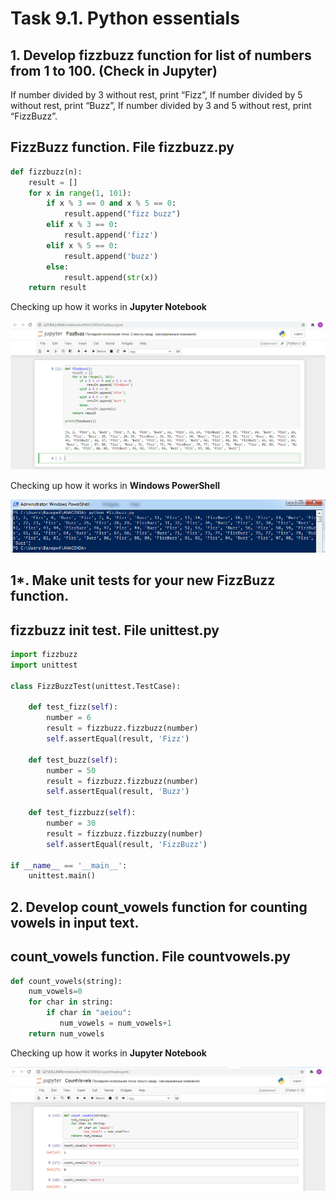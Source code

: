 # Task 9.1. Python essentials  

## 1. Develop fizzbuzz function for list of numbers from 1 to 100. (Check in Jupyter)
If number divided by 3 without rest, print “Fizz”,
If number divided by 5 without rest, print “Buzz”,
If number divided by 3 and 5 without rest, print “FizzBuzz”.

## FizzBuzz function. File fizzbuzz.py

```Python
def fizzbuzz(n):
    result = []
    for x in range(1, 101):
        if x % 3 == 0 and x % 5 == 0:
            result.append("fizz buzz")
        elif x % 3 == 0:
            result.append('fizz')
        elif x % 5 == 0:
            result.append('buzz')
        else:
            result.append(str(x))
    return result
```

Checking up how it works in **Jupyter Notebook**

![1](screenshots/1.png)

Checking up how it works in **Windows PowerShell**

![2](screenshots/2.png)



## 1*. Make unit tests for your new FizzBuzz function.  

## fizzbuzz init test. File unittest.py

```Python
import fizzbuzz
import unittest

class FizzBuzzTest(unittest.TestCase):

    def test_fizz(self):
        number = 6
        result = fizzbuzz.fizzbuzz(number)
        self.assertEqual(result, 'Fizz')
    
    def test_buzz(self):
        number = 50
        result = fizzbuzz.fizzbuzz(number)
        self.assertEqual(result, 'Buzz')

    def test_fizzbuzz(self):
        number = 30
        result = fizzbuzz.fizzbuzzy(number)
        self.assertEqual(result, 'FizzBuzz')
    
if __name__ == '__main__':
    unittest.main()
```


## 2. Develop count_vowels function for counting vowels in input text.

## count_vowels function. File countvowels.py  

```Python
def count_vowels(string):
    num_vowels=0
    for char in string:
        if char in "aeiou":
           num_vowels = num_vowels+1
    return num_vowels
```

Checking up how it works in **Jupyter Notebook** 

![4](screenshots/4.png)

